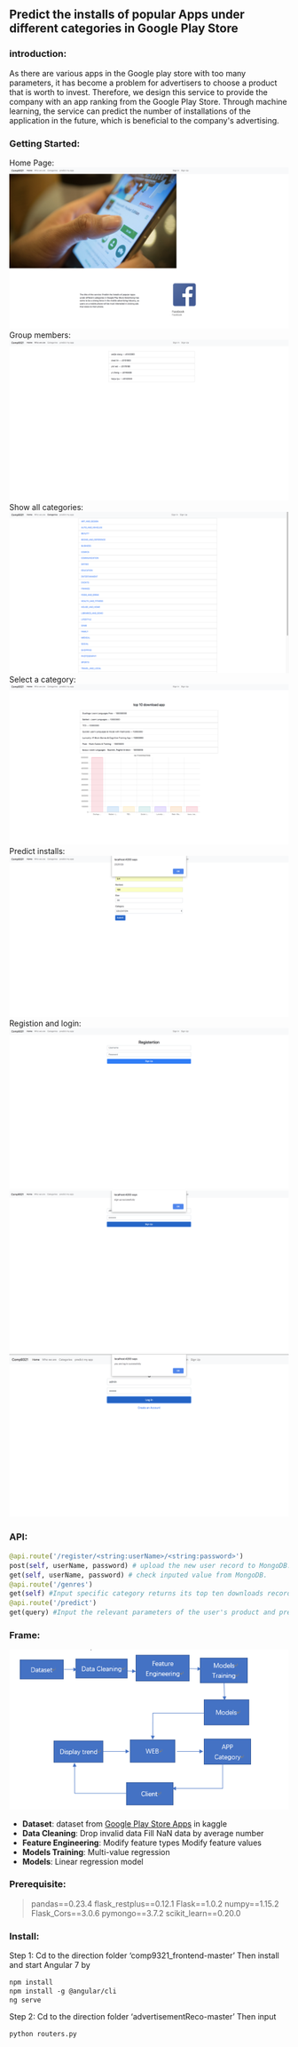 ## Predict the installs of popular Apps under different categories in Google Play Store
### introduction:
As there are various apps in the Google play store with too many parameters, it has become a problem for advertisers to choose a product that is worth to invest.
Therefore, we design this service to provide the company with an app ranking from the Google Play Store. Through machine learning, the service can predict the number of installations of the application in the future, which is beneficial to the company's advertising.

### Getting Started:
Home Page:
![Alt text](./image/1.png)
Group members:
![Alt text](./image/2.png)
Show all categories:
![Alt text](./image/3.png)
Select a category:
![Alt text](./image/4.png)
Predict installs:
![Alt text](./image/5.png)
Registion and login:
![Alt text](./image/7.png)
![Alt text](./image/8.png)
![Alt text](./image/9.png)



### API:
``` python
@api.route('/register/<string:userName>/<string:password>')
post(self, userName, password) # upload the new user record to MongoDB.
get(self, userName, password) # check inputed value from MongoDB.
@api.route('/genres')
get(self) #Input specific category returns its top ten downloads records.
@api.route('/predict')
get(query) #Input the relevant parameters of the user's product and predict the download volume.
```
### Frame:
![Alt text](./image/10.png)
- **Dataset**:
dataset from  [Google Play Store Apps](https://www.kaggle.com/lava18/google-play-store-apps) in kaggle
- **Data Cleaning**:
Drop invalid data
Fill NaN data by average number
- **Feature Engineering**:
Modify feature types
Modify feature values
- **Models Training**: 
Multi-value regression
- **Models**:
Linear regression model

### Prerequisite:
> pandas==0.23.4
flask_restplus==0.12.1
Flask==1.0.2
numpy==1.15.2
Flask_Cors==3.0.6
pymongo==3.7.2
scikit_learn==0.20.0

### Install:
Step 1:
Cd to the direction folder ‘comp9321_frontend-master’
Then install and start Angular 7 by
```
npm install
npm install -g @angular/cli
ng serve
```
Step 2:
Cd to the direction folder ‘advertisementReco-master’
Then input
```
python routers.py
```

